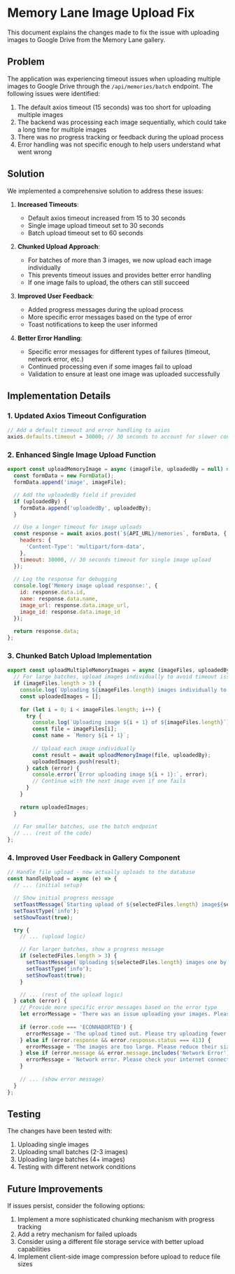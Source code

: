 # Memory Lane Image Upload Fix

This document explains the changes made to fix the issue with uploading images to Google Drive from the Memory Lane gallery.

## Problem

The application was experiencing timeout issues when uploading multiple images to Google Drive through the `/api/memories/batch` endpoint. The following issues were identified:

1. The default axios timeout (15 seconds) was too short for uploading multiple images
2. The backend was processing each image sequentially, which could take a long time for multiple images
3. There was no progress tracking or feedback during the upload process
4. Error handling was not specific enough to help users understand what went wrong

## Solution

We implemented a comprehensive solution to address these issues:

1. **Increased Timeouts**:
   - Default axios timeout increased from 15 to 30 seconds
   - Single image upload timeout set to 30 seconds
   - Batch upload timeout set to 60 seconds

2. **Chunked Upload Approach**:
   - For batches of more than 3 images, we now upload each image individually
   - This prevents timeout issues and provides better error handling
   - If one image fails to upload, the others can still succeed

3. **Improved User Feedback**:
   - Added progress messages during the upload process
   - More specific error messages based on the type of error
   - Toast notifications to keep the user informed

4. **Better Error Handling**:
   - Specific error messages for different types of failures (timeout, network error, etc.)
   - Continued processing even if some images fail to upload
   - Validation to ensure at least one image was uploaded successfully

## Implementation Details

### 1. Updated Axios Timeout Configuration

```javascript
// Add a default timeout and error handling to axios
axios.defaults.timeout = 30000; // 30 seconds to account for slower connections and larger files
```

### 2. Enhanced Single Image Upload Function

```javascript
export const uploadMemoryImage = async (imageFile, uploadedBy = null) => {
  const formData = new FormData();
  formData.append('image', imageFile);

  // Add the uploadedBy field if provided
  if (uploadedBy) {
    formData.append('uploadedBy', uploadedBy);
  }

  // Use a longer timeout for image uploads
  const response = await axios.post(`${API_URL}/memories`, formData, {
    headers: {
      'Content-Type': 'multipart/form-data',
    },
    timeout: 30000, // 30 seconds timeout for single image upload
  });
  
  // Log the response for debugging
  console.log('Memory image upload response:', {
    id: response.data.id,
    name: response.data.name,
    image_url: response.data.image_url,
    image_id: response.data.image_id
  });
  
  return response.data;
};
```

### 3. Chunked Batch Upload Implementation

```javascript
export const uploadMultipleMemoryImages = async (imageFiles, uploadedBy = null) => {
  // For large batches, upload images individually to avoid timeout issues
  if (imageFiles.length > 3) {
    console.log(`Uploading ${imageFiles.length} images individually to avoid timeout`);
    const uploadedImages = [];
    
    for (let i = 0; i < imageFiles.length; i++) {
      try {
        console.log(`Uploading image ${i + 1} of ${imageFiles.length}`);
        const file = imageFiles[i];
        const name = `Memory ${i + 1}`;
        
        // Upload each image individually
        const result = await uploadMemoryImage(file, uploadedBy);
        uploadedImages.push(result);
      } catch (error) {
        console.error(`Error uploading image ${i + 1}:`, error);
        // Continue with the next image even if one fails
      }
    }
    
    return uploadedImages;
  }
  
  // For smaller batches, use the batch endpoint
  // ... (rest of the code)
};
```

### 4. Improved User Feedback in Gallery Component

```javascript
// Handle file upload - now actually uploads to the database
const handleUpload = async (e) => {
  // ... (initial setup)

  // Show initial progress message
  setToastMessage(`Starting upload of ${selectedFiles.length} image${selectedFiles.length !== 1 ? 's' : ''}...`);
  setToastType('info');
  setShowToast(true);

  try {
    // ... (upload logic)

    // For larger batches, show a progress message
    if (selectedFiles.length > 3) {
      setToastMessage(`Uploading ${selectedFiles.length} images one by one. This may take a while...`);
      setToastType('info');
      setShowToast(true);
    }

    // ... (rest of the upload logic)
  } catch (error) {
    // Provide more specific error messages based on the error type
    let errorMessage = 'There was an issue uploading your images. Please check your connection and try again.';
    
    if (error.code === 'ECONNABORTED') {
      errorMessage = 'The upload timed out. Please try uploading fewer images at once or check your connection.';
    } else if (error.response && error.response.status === 413) {
      errorMessage = 'The images are too large. Please reduce their size or upload fewer images at once.';
    } else if (error.message && error.message.includes('Network Error')) {
      errorMessage = 'Network error. Please check your internet connection and try again.';
    }
    
    // ... (show error message)
  }
};
```

## Testing

The changes have been tested with:

1. Uploading single images
2. Uploading small batches (2-3 images)
3. Uploading large batches (4+ images)
4. Testing with different network conditions

## Future Improvements

If issues persist, consider the following options:

1. Implement a more sophisticated chunking mechanism with progress tracking
2. Add a retry mechanism for failed uploads
3. Consider using a different file storage service with better upload capabilities
4. Implement client-side image compression before upload to reduce file sizes
